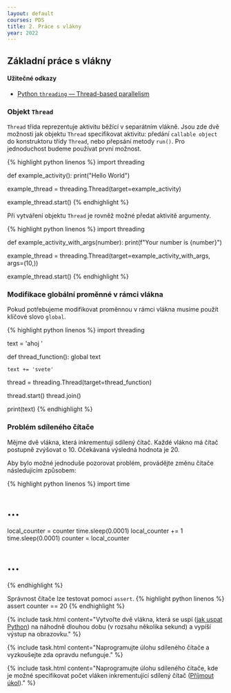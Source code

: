 ```yaml
---
layout: default
courses: PDS
title: 2. Práce s vlákny
year: 2022
---
```


## Základní práce s vlákny

#### Užitečné odkazy
* [Python `threading` — Thread-based parallelism](https://docs.python.org/3/library/threading.html)

### Objekt `Thread`
`Thread` třída reprezentuje aktivitu běžící v separátním vlákně. Jsou zde dvě možnosti jak objektu `Thread` specifikovat aktivitu: předání `callable object` do konstruktoru třídy `Thread`, nebo přepsání metody `run()`. Pro jednoduchost budeme používat první možnost.

{% highlight python linenos %}
import threading

def example_activity():
    print("Hello World")

example_thread = threading.Thread(target=example_activity)

example_thread.start()
{% endhighlight %}


Při vytváření objektu `Thread` je rovněž možné předat aktivitě argumenty.

{% highlight python linenos %}
import threading

def example_activity_with_args(number):
    print(f"Your number is {number}")

example_thread = threading.Thread(target=example_activity_with_args, args=(10,))

example_thread.start()
{% endhighlight %}

### Modifikace globální proměnné v rámci vlákna
Pokud potřebujeme modifikovat proměnnou v rámci vlákna musíme použít klíčové slovo `global`.

{% highlight python linenos %}
import threading

text = 'ahoj '

def thread_function():
    global text

    text += 'svete'

thread = threading.Thread(target=thread_function)

thread.start()
thread.join()

print(text)
{% endhighlight %}

### Problém sdíleného čítače
Mějme dvě vlákna, která inkrementují sdílený čítač. Každé vlákno má čítač postupně zvýšovat o 10. Očekávaná výsledná hodnota je 20.

Aby bylo možné jednoduše pozorovat problém, provádějte změnu čítače následujícím způsobem:

{% highlight python linenos %}
import time

# ...
local_counter = counter
time.sleep(0.0001)
local_counter += 1
time.sleep(0.0001)
counter = local_counter
# ...
{% endhighlight %}

Správnost čítače lze testovat pomoci <code>assert</code>.
{% highlight python linenos %}
assert counter == 20
{% endhighlight %}

{% include task.html content="Vytvořte dvě vlákna, která se uspí (<a href='https://realpython.com/python-sleep/'>jak uspat Python</a>) na náhodně dlouhou dobu (v rozsahu několika sekund) a vypíší výstup na obrazovku." %}

{% include task.html content="Naprogramujte úlohu sdíleného čítače a vyzkoušejte zda opravdu nefunguje." %}

{% include task.html content="Naprogramujte úlohu sdíleného čítače, kde je možné specifikovat počet vláken inkrementující sdílený čítač (<a href="https://classroom.github.com/a/ms-b8OBg">Příjmout úkol</a>)." %}